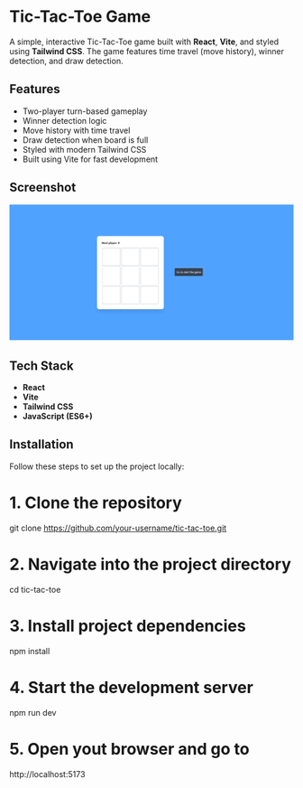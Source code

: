 # Tic-Tac-Toe Game

A simple, interactive Tic-Tac-Toe game built with **React**, **Vite**, and styled using **Tailwind CSS**. The game features time travel (move history), winner detection, and draw detection.

## Features

- Two-player turn-based gameplay
- Winner detection logic
- Move history with time travel
- Draw detection when board is full
- Styled with modern Tailwind CSS
- Built using Vite for fast development

## Screenshot

![Tic Tac Toe Screenshot](./Screenshot.png)

## Tech Stack

- **React**
- **Vite**
- **Tailwind CSS**
- **JavaScript (ES6+)**

## Installation

Follow these steps to set up the project locally:

# 1. Clone the repository
git clone https://github.com/your-username/tic-tac-toe.git

# 2. Navigate into the project directory
cd tic-tac-toe

# 3. Install project dependencies
npm install

# 4. Start the development server
npm run dev

# 5. Open yout browser and go to 
http://localhost:5173